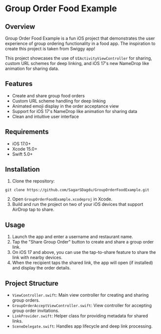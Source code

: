 # Group Order Food Example

## Overview

Group Order Food Example is a fun iOS project that demonstrates the user experience of group ordering functionality in a food app. The inspiration to create this project is taken from Swiggy app!

This project showcases the use of `UIActivityViewController` for sharing, custom URL schemes for deep linking, and iOS 17's new NameDrop like animation for sharing data.

## Features

- Create and share group food orders
- Custom URL scheme handling for deep linking
- Animated emoji display in the order acceptance view
- Support for iOS 17's NameDrop like animation for sharing data
- Clean and intuitive user interface

## Requirements

- iOS 17.0+
- Xcode 15.0+
- Swift 5.0+

## Installation

1. Clone the repository:
```
git clone https://github.com/SagarSDagdu/GroupOrderFoodExample.git
```
2. Open `GroupOrderFoodExample.xcodeproj` in Xcode.
3. Build and run the project on two of your iOS devices that support AirDrop tap to share.

## Usage

1. Launch the app and enter a username and restaurant name.
2. Tap the "Share Group Order" button to create and share a group order link.
3. On iOS 17 and above, you can use the tap-to-share feature to share the link with nearby devices.
4. When the recipient taps the shared link, the app will open (if installed) and display the order details.

## Project Structure

- `ViewController.swift`: Main view controller for creating and sharing group orders.
- `GroupOrderAcceptViewController.swift`: View controller for accepting group order invitations.
- `LinkProvider.swift`: Helper class for providing metadata for shared links.
- `SceneDelegate.swift`: Handles app lifecycle and deep link processing.